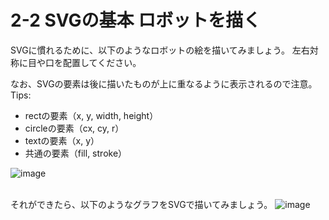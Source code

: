 # 2-2 SVGの基本 ロボットを描く

SVGに慣れるために、以下のようなロボットの絵を描いてみましょう。
左右対称に目や口を配置してください。

なお、SVGの要素は後に描いたものが上に重なるように表示されるので注意。
<br>
Tips:
* rectの要素（x, y, width, height）
* circleの要素（cx, cy, r）
* textの要素（x, y）
* 共通の要素（fill, stroke）

![image](http://www.ei-ic.sakura.ne.jp/handson20180721/img/2-2_01.png)
<br>
<br>

それができたら、以下のようなグラフをSVGで描いてみましょう。
![image](http://www.ei-ic.sakura.ne.jp/handson20180721/img/2-2_02.png)
